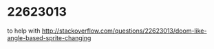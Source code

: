 22623013
========

to help with http://stackoverflow.com/questions/22623013/doom-like-angle-based-sprite-changing
